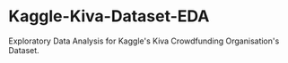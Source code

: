 # Kaggle-Kiva-Dataset-EDA
Exploratory Data Analysis for Kaggle's Kiva Crowdfunding Organisation's Dataset.
